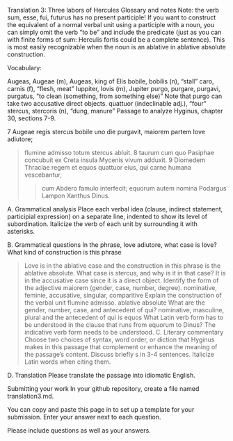 Translation 3: Three labors of Hercules
Glossary and notes
Note: the verb sum, esse, fui, futurus has no present participle! If you want to construct the equivalent of a normal verbal unit using a participle with a noun, you can simply omit the verb “to be” and include the predicate (just as you can with finite forms of sum: Herculis fortis could be a complete sentence). This is most easily recognizable when the noun is an ablative in ablative absolute construction.

Vocabulary:

Augeas, Augeae (m), Augeas, king of Elis
bobile, bobilis (n), “stall”
caro, carnis (f), “flesh, meat”
Iuppiter, Iovis (m), Jupiter
purgo, purgare, purgavi, purgatus, “to clean (something, from something else)” Note that purgo can take two accusative direct objects.
quattuor (indeclinable adj.), “four”
stercus, stercoris (n), “dung, manure”
Passage to analyze
Hyginus, chapter 30, sections 7-9.

7 Augeae regis stercus bobile uno die purgavit, maiorem partem Iove adiutore; 
> flumine admisso totum stercus abluit.
8 taurum 
> cum quo Pasiphae concubuit ex Creta insula Mycenis vivum adduxit.
9 Diomedem Thraciae regem et equos quattuor eius, 
> qui carne humana vescebantur, 
>> cum Abdero famulo interfecit; equorum autem nomina Podargus Lampon Xanthus Dinus.

A. Grammatical analysis
Place each verbal idea (clause, indirect statement, participial expression) on a separate line, indented to show its level of subordination. Italicize the verb of each unit by surrounding it with asterisks.

B. Grammatical questions
In the phrase, Iove adiutore, what case is Iove? What kind of construction is this phrase
> Love is in the ablative case and the construction in this phrase is the ablative absolute.
What case is stercus, and why is it in that case?
> It is in the accusative case since it is a direct object.
Identify the form of the adjective maiorem (gender, case, number, degree).
> nominative, feminie, accusative, singular, comparitive
Explain the construction of the verbal unit flumine admisso.
> ablative absolute
What are the gender, number, case, and antecedent of qui?
> nominative, masculine, plural and the antecedent of qui is equos
What Latin verb form has to be understood in the clause that runs from equorum to Dinus?
The indicative verb form needs to be understood. 
C. Literary commentary
Choose two choices of syntax, word order, or diction that Hyginus makes in this passage that complement or enhance the meaning of the passage’s content. Discuss briefly s in 3-4 sentences. Italicize Latin words when citing them.

D. Translation
Please translate the passage into idiomatic English.

Submitting your work
In your github repository, create a file named translation3.md.

You can copy and paste this page in to set up a template for your submission. Enter your answer next to each question.

Please include questions as well as your answers.
